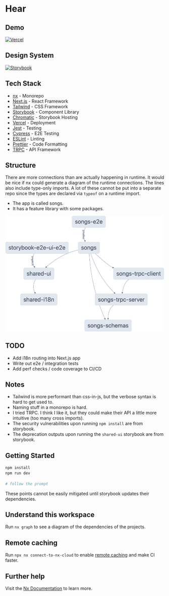 # Hear

## Demo

[![Vercel](https://img.shields.io/badge/vercel-%23000000.svg?style=for-the-badge&logo=vercel&logoColor=white)](https://hear-tau.vercel.app/)

## Design System

[![Storybook](https://img.shields.io/badge/-Storybook-FF4785?style=for-the-badge&logo=storybook&logoColor=white)](https://www.chromatic.com/library?appId=639700cc5f8c73291feef9e9)

## Tech Stack

- [nx](https://nx.dev) - Monorepo
- [Next.js](https://nextjs.org) - React Framework
- [Tailwind](https://tailwindcss.com) - CSS Framework
- [Storybook](https://storybook.js.org) - Component Library
- [Chromatic](https://www.chromatic.com) - Storybook Hosting
- [Vercel](https://vercel.com) - Deployment
- [Jest](https://jestjs.io) - Testing
- [Cypress](https://www.cypress.io) - E2E Testing
- [ESLint](https://eslint.org) - Linting
- [Prettier](https://prettier.io) - Code Formatting
- [TRPC](https://trpc.io) - API Framework

## Structure

There are more connections than are actually happening in runtime. It would be nice if nx could generate a diagram of the runtime connections.
The lines also include type-only imports. A lot of these cannot be put into a separate repo since the types are declared via `typeof` on a runtime import.

- The app is called songs.
- It has a feature library with some packages.

[![graph](./graphs/graph_ungrouped.png)](./graphs/graph_ungrouped.png)

## TODO

- Add i18n routing into Next.js app
- Write out e2e / integration tests
- Add perf checks / code coverage to CI/CD

## Notes

- Tailwind is more performant than css-in-js, but the verbose syntax is hard to get used to.
- Naming stuff in a monorepo is hard.
- I tried TRPC. I think I like it, but they could make their API a little more intuitive (too many cross imports).
- The security vulnerabilities upon running `npm install` are from storybook.
- The deprecation outputs upon running the `shared-ui` storybook are from storybook.

## Getting Started

```sh
npm install
npm run dev

# follow the prompt
```

These points cannot be easily mitigated until storybook updates their dependencies.

## Understand this workspace

Run `nx graph` to see a diagram of the dependencies of the projects.

## Remote caching

Run `npx nx connect-to-nx-cloud` to enable [remote caching](https://nx.app) and make CI faster.

## Further help

Visit the [Nx Documentation](https://nx.dev) to learn more.
